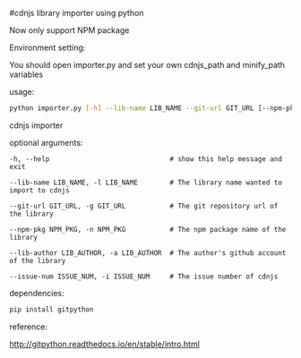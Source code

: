 #cdnjs library importer using python

Now only support NPM package

Environment setting:

You should open importer.py and set your own cdnjs_path and minify_path variables

usage:

```sh
python importer.py [-h] --lib-name LIB_NAME --git-url GIT_URL [--npm-pkg NPM_PKG] --lib-author LIB_AUTHOR --issue-num ISSUE_NUM
```

cdnjs importer

optional arguments:
```
-h, --help                              # show this help message and exit

--lib-name LIB_NAME, -l LIB_NAME        # The library name wanted to import to cdnjs

--git-url GIT_URL, -g GIT_URL           # The git repository url of the library

--npm-pkg NPM_PKG, -n NPM_PKG           # The npm package name of the library

--lib-author LIB_AUTHOR, -a LIB_AUTHOR  # The author's github account of the library

--issue-num ISSUE_NUM, -i ISSUE_NUM     # The issue number of cdnjs
```
dependencies:

```sh
pip install gitpython
```

reference:

http://gitpython.readthedocs.io/en/stable/intro.html
